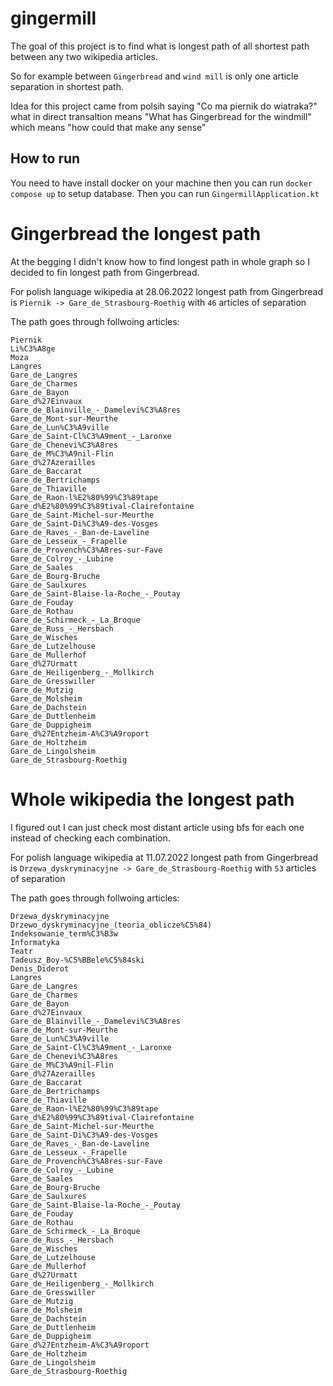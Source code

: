# gingermill
The goal of this project is to find what is longest path of all shortest path between any two wikipedia articles.

So for example between `Gingerbread` and `wind mill` is only one article separation in shortest path.

Idea for this project came from polsih saying "Co ma piernik do wiatraka?" what in direct transaltion means "What has Gingerbread for the windmill" which means "how could that make any sense" 

## How to run
You need to have install docker on your machine then you can run `docker compose up` to setup database. Then you can run `GingermillApplication.kt`

# Gingerbread the longest path
At the begging I didn't know how to find longest path in whole graph so I decided to fin longest path from Gingerbread.

For polish language wikipedia at 28.06.2022 longest path from Gingerbread is `Piernik -> Gare_de_Strasbourg-Roethig` with `46` articles of separation

The path goes through follwoing articles:
```
Piernik
Li%C3%A8ge
Moza
Langres
Gare_de_Langres
Gare_de_Charmes
Gare_de_Bayon
Gare_d%27Einvaux
Gare_de_Blainville_-_Damelevi%C3%A8res
Gare_de_Mont-sur-Meurthe
Gare_de_Lun%C3%A9ville
Gare_de_Saint-Cl%C3%A9ment_-_Laronxe
Gare_de_Chenevi%C3%A8res
Gare_de_M%C3%A9nil-Flin
Gare_d%27Azerailles
Gare_de_Baccarat
Gare_de_Bertrichamps
Gare_de_Thiaville
Gare_de_Raon-l%E2%80%99%C3%89tape
Gare_d%E2%80%99%C3%89tival-Clairefontaine
Gare_de_Saint-Michel-sur-Meurthe
Gare_de_Saint-Di%C3%A9-des-Vosges
Gare_de_Raves_-_Ban-de-Laveline
Gare_de_Lesseux_-_Frapelle
Gare_de_Provench%C3%A8res-sur-Fave
Gare_de_Colroy_-_Lubine
Gare_de_Saales
Gare_de_Bourg-Bruche
Gare_de_Saulxures
Gare_de_Saint-Blaise-la-Roche_-_Poutay
Gare_de_Fouday
Gare_de_Rothau
Gare_de_Schirmeck_-_La_Broque
Gare_de_Russ_-_Hersbach
Gare_de_Wisches
Gare_de_Lutzelhouse
Gare_de_Mullerhof
Gare_d%27Urmatt
Gare_de_Heiligenberg_-_Mollkirch
Gare_de_Gresswiller
Gare_de_Mutzig
Gare_de_Molsheim
Gare_de_Dachstein
Gare_de_Duttlenheim
Gare_de_Duppigheim
Gare_d%27Entzheim-A%C3%A9roport
Gare_de_Holtzheim
Gare_de_Lingolsheim
Gare_de_Strasbourg-Roethig
```

# Whole wikipedia  the longest path
I figured out I can just check most distant article using bfs for each one instead of checking each combination.

For polish language wikipedia at 11.07.2022 longest path from Gingerbread is `Drzewa_dyskryminacyjne -> Gare_de_Strasbourg-Roethig` with `53` articles of separation

The path goes through follwoing articles:
```
Drzewa_dyskryminacyjne
Drzewo_dyskryminacyjne_(teoria_oblicze%C5%84)
Indeksowanie_term%C3%B3w
Informatyka
Teatr
Tadeusz_Boy-%C5%BBele%C5%84ski
Denis_Diderot
Langres
Gare_de_Langres
Gare_de_Charmes
Gare_de_Bayon
Gare_d%27Einvaux
Gare_de_Blainville_-_Damelevi%C3%A8res
Gare_de_Mont-sur-Meurthe
Gare_de_Lun%C3%A9ville
Gare_de_Saint-Cl%C3%A9ment_-_Laronxe
Gare_de_Chenevi%C3%A8res
Gare_de_M%C3%A9nil-Flin
Gare_d%27Azerailles
Gare_de_Baccarat
Gare_de_Bertrichamps
Gare_de_Thiaville
Gare_de_Raon-l%E2%80%99%C3%89tape
Gare_d%E2%80%99%C3%89tival-Clairefontaine
Gare_de_Saint-Michel-sur-Meurthe
Gare_de_Saint-Di%C3%A9-des-Vosges
Gare_de_Raves_-_Ban-de-Laveline
Gare_de_Lesseux_-_Frapelle
Gare_de_Provench%C3%A8res-sur-Fave
Gare_de_Colroy_-_Lubine
Gare_de_Saales
Gare_de_Bourg-Bruche
Gare_de_Saulxures
Gare_de_Saint-Blaise-la-Roche_-_Poutay
Gare_de_Fouday
Gare_de_Rothau
Gare_de_Schirmeck_-_La_Broque
Gare_de_Russ_-_Hersbach
Gare_de_Wisches
Gare_de_Lutzelhouse
Gare_de_Mullerhof
Gare_d%27Urmatt
Gare_de_Heiligenberg_-_Mollkirch
Gare_de_Gresswiller
Gare_de_Mutzig
Gare_de_Molsheim
Gare_de_Dachstein
Gare_de_Duttlenheim
Gare_de_Duppigheim
Gare_d%27Entzheim-A%C3%A9roport
Gare_de_Holtzheim
Gare_de_Lingolsheim
Gare_de_Strasbourg-Roethig

```
